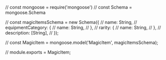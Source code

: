 // const mongoose = require('mongoose')
// const Schema = mongoose.Schema

// const magicItemsSchema = new Schema({
//     name: String,
//   equipmentCategory: {
//     name: String,
//   },
//   rarity: {
//     name: String,
//   },
//   description: [String],
// });

// const MagicItem = mongoose.model('MagicItem', magicItemsSchema);

// module.exports = MagicItem;